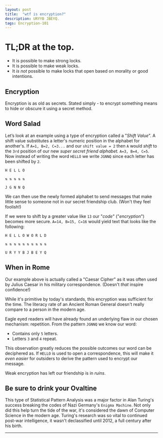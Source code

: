 ```yaml
---
layout: post
title:  "wtf is encryption?"
description: URYYB JBEYQ.
tags: Encryption-101
---
```


# TL;DR at the top.

* It is possible to make strong locks. 
* It is possible to make weak locks.
* It *is not* possible to make locks that open based on morality or good intentions.

## **Encryption**

Encryption is as old as secrets. Stated simply - to encrypt something means to hide or obscure it using a secret method.

## **Word Salad**

Let’s look at an example using a type of encryption called a "_Shift Value_". A shift value substitutes a letter's numeric position in the alphabet for another's. If `A=1, B=2, C=3...` and our `shift value = 2` then `A` would *shift* to the `3rd` position of our new *super secret friend alphabet.* `A=3, B=4, C=5`. Now instead of writing the word `HELLO` we write `JGNNQ` since each letter has been shifted by `2`.

```
H E L L O

⇅ ⇅ ⇅ ⇅ ⇅

J G N N Q
```

We can then use the newly formed alphabet to send messages that make little sense to someone not in our secret friendship club. (Won't they feel foolish!)

If we were to shift by a greater value like `13` our "_code_" ("_encryption_") becomes more secure. `A=14, B=15, C=16` would yield text that looks like the following:

```
H E L L O W O R L D

⇅ ⇅ ⇅ ⇅ ⇅ ⇅ ⇅ ⇅ ⇅ ⇅

U R Y Y B J B E Y Q
```

## When in Rome

Our example above is actually called a "Caesar Cipher" as it was often used by Julius Caesar in his military correspondence. (Doesn't _that_ inspire confidence!)

While it's primitive by today's standards, this encryption was sufficient for the time. The literacy rate of an Ancient Roman General doesn't really compare to a person in the modern age.

Eagle eyed readers will have already found an underlying flaw in our chosen mechanism: repetition. From the pattern `JGNNQ` we know our word:

* Contains only `5` letters.
* Letters `3` and `4` repeat.

This observation greatly reduces the possible outcomes our word can be deciphered as. If `HELLO` is used to open a correspondence, this will make it *even easier* for outsiders to derive the pattern used to encrypt our message.

Weak encryption has left our friendship is in _ruins_.

## Be sure to drink your Ovaltine

This type of Statistical Pattern Analysis was a major factor in Alan Turing's success breaking the codes of Nazi Germany's `Enigma Machine`. Not only did this help turn the tide of the war, it's considered the dawn of Computer Science in the modern age. Turing's research was so vital to continued post-war intelligence, it wasn't declassified until 2012, a full century after his birth.

-----
